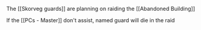 The [[Skorveg guards]] are planning on raiding the [[Abandoned Building]]

If the [[PCs - Master]] don't assist, named guard will die in the raid